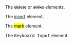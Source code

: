 <div class="au-body">
  <p>The <del>delete</del> or <s>strike</s> elements.</p>
  <p>The <ins>insert</ins> element.</p>
  <p>The <mark>mark</mark> element.</p>
  <p>The <kbd>Keyboard Input</kbd> element.</p>
</div>
